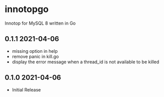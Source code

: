 # innotopgo

Innotop for MySQL 8 written in Go

## 0.1.1 2021-04-06
- missing <K> option in help
- remove panic in kill.go
- display the error message when a thread_id is not available to be killed

## 0.1.0 2021-04-06
- Initial Release
